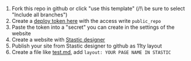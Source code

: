 
1. Fork this repo in github or click "use this template" (/!\ be sure to select "Include all branches")
1. Create a [deploy token here](https://github.com/settings/tokens) with the access write `public_repo`
1. Paste the token into a "secret" you can create in the settings of the website
1. Create a website with [Stastic designer](https://design.stastic.net/)
1. Publish your site from Stastic designer to github as 11ty layout
1. Create a file like [test.md](./test.md), add `layout: YOUR PAGE NAME IN STASTIC`
